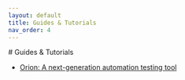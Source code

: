 ```yaml
---
layout: default
title: Guides & Tutorials
nav_order: 4
---
```

<link rel="stylesheet" href="../../assets/css/custom.css">
# Guides & Tutorials

- [Orion: A next-generation automation testing tool](https://ivan-corrales-solera.medium.com/orion-a-next-generation-automation-testing-tool-4ea53eeb2517)